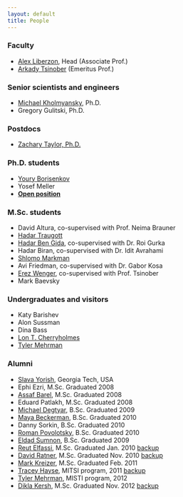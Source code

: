 ```yaml
---
layout: default
title: People
---
```


### Faculty

* [Alex Liberzon](people/alex_lab.html), Head (Associate Prof.)
* [Arkady Tsinober](http://www.eng.tau.ac.il/~tsinober) (Emeritus Prof.)

### Senior scientists and engineers
* [Michael Kholmyansky](people/kholmyansky.html), Ph.D.
* Gregory Gulitski, Ph.D.

### Postdocs
* [Zachary Taylor, Ph.D.](people/zach.html)

### Ph.D. students
* [Youry Borisenkov](people/youry.html)
* Yosef Meller
* [**Open position**](openpositions.html)


### M.Sc. students
* David Altura, co-supervised with Prof. Neima Brauner
* [Hadar Traugott](people/hadar_traugott.html)
* [Hadar Ben Gida](people/hadar_ben_gida.html), co-supervised with Dr. Roi Gurka
* Hadar Biran, co-supervised with Dr. Idit Avrahami
* [Shlomo Markman](people/shlomo_markman.html)
* Avi Friedman, co-supervised with Dr. Gabor Kosa
* [Erez Wenger](people/erez_wenger.html), co-supervised with Prof. Tsinober
* Mark Baevsky


### Undergraduates and visitors
* Katy Barishev
* Alon Sussman
* Dina Bass
* [Lon T. Cherryholmes](people/lon.html)
* [Tyler Mehrman](people/tyler.html)


### Alumni
* [Slava Yorish](http://www.linkedin.com/pub/svyatoslav-yorish/30/966/105), Georgia Tech, USA
* Ephi Ezri, M.Sc. Graduated 2008
* [Assaf Barel](http://il.linkedin.com/pub/assaf-barel/7/364/686), M.Sc. Graduated 2008
* Eduard Patlakh, M.Sc. Graduated 2008
* [Michael Degtyar](http://il.linkedin.com/in/michaeldegtyar), B.Sc. Graduated 2009
* [Maya Beckerman](people/maya_beckerman.html), B.Sc. Graduated 2010
* Danny Sorkin, B.Sc. Graduated 2010
* [Roman Povolotsky](http://il.linkedin.com/pub/roman-povolotsky/19/442/782), B.Sc. Graduated 2010
* [Eldad Sumnon](people/eldad_sumnon.html), B.Sc. Graduated 2009
* [Reut Elfassi](http://au.linkedin.com/pub/reut-elfassi/20/3b6/397), M.Sc. Graduated Jan. 2010 [backup](people/reut_elfassi.html)
* [David Ratner](http://il.linkedin.com/pub/david-ratner/4/a98/140), M.Sc. Graduated Nov. 2010 [backup](people/david_ratner.html)
* [Mark Kreizer](http://il.linkedin.com/pub/mark-kreizer/9/36/464), M.Sc. Graduated Feb. 2011
* [Tracey Hayse](http://www.linkedin.com/in/traceyhayse), MITSI program, 2011 [backup](people/tracey.html)
* [Tyler Mehrman](http://zetapsi.mit.edu/brothers/11/), MISTI program, 2012
* [Dikla Kersh](http://il.linkedin.com/pub/dikla-kersh/14/85b/27), M.Sc. Graduated Nov. 2012 [backup](people/dikla_kersh.html)

